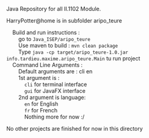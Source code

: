 Java Repository for all II.1102 Module. <br>

HarryPotter@home is in subfolder aripo_teure <br>

&nbsp;&nbsp;&nbsp;&nbsp;Build and run instructions : <br>
&nbsp;&nbsp;&nbsp;&nbsp;&nbsp;&nbsp;&nbsp;&nbsp;go to `Java_ISEP/aripo_teure`<br>
&nbsp;&nbsp;&nbsp;&nbsp;&nbsp;&nbsp;&nbsp;&nbsp;Use maven to build : `mvn clean package`<br>
&nbsp;&nbsp;&nbsp;&nbsp;&nbsp;&nbsp;&nbsp;&nbsp;Type `java -cp target/aripo_teure-1.0.jar info.tardieu.maxime.aripo_teure.Main` tu run project<br>
&nbsp;&nbsp;&nbsp;&nbsp;Command Line Arguments : <br>
&nbsp;&nbsp;&nbsp;&nbsp;&nbsp;&nbsp;&nbsp;&nbsp;Default arguments are : cli en<br>
&nbsp;&nbsp;&nbsp;&nbsp;&nbsp;&nbsp;&nbsp;&nbsp;1st argument is : <br>
&nbsp;&nbsp;&nbsp;&nbsp;&nbsp;&nbsp;&nbsp;&nbsp;&nbsp;&nbsp;&nbsp;&nbsp;`cli` for terminal interface<br>
&nbsp;&nbsp;&nbsp;&nbsp;&nbsp;&nbsp;&nbsp;&nbsp;&nbsp;&nbsp;&nbsp;&nbsp;`gui` for JavaFX interface<br>
&nbsp;&nbsp;&nbsp;&nbsp;&nbsp;&nbsp;&nbsp;&nbsp;2nd argument is language: <br>
&nbsp;&nbsp;&nbsp;&nbsp;&nbsp;&nbsp;&nbsp;&nbsp;&nbsp;&nbsp;&nbsp;&nbsp;`en` for English<br>
&nbsp;&nbsp;&nbsp;&nbsp;&nbsp;&nbsp;&nbsp;&nbsp;&nbsp;&nbsp;&nbsp;&nbsp;`fr` for French<br>
&nbsp;&nbsp;&nbsp;&nbsp;&nbsp;&nbsp;&nbsp;&nbsp;&nbsp;&nbsp;&nbsp;&nbsp;Nothing more for now :/<br>

No other projects are finished for now in this directory
